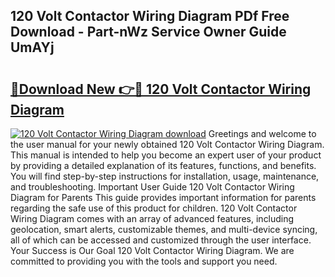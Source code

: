 ## 120 Volt Contactor Wiring Diagram PDf Free Download - Part-nWz Service Owner Guide UmAYj

# <h2><a href="http://dfjejrg.blite.top/?on=120+Volt+Contactor+Wiring+Diagram">🔗Download New 👉🔴 120 Volt Contactor Wiring Diagram</a></h2>

[![120 Volt Contactor Wiring Diagram download](https://i.imgur.com/lujVjoI.png)](http://dfjejrg.blite.top/?on=120+Volt+Contactor+Wiring+Diagram)
Greetings and welcome to the user manual for your newly obtained 120 Volt Contactor Wiring Diagram. This manual is intended to help you become an expert user of your product by providing a detailed explanation of its features, functions, and benefits. You will find step-by-step instructions for installation, usage, maintenance, and troubleshooting. Important User Guide 120 Volt Contactor Wiring Diagram for Parents This guide provides important information for parents regarding the safe use of this product for children. 120 Volt Contactor Wiring Diagram comes with an array of advanced features, including geolocation, smart alerts, customizable themes, and multi-device syncing, all of which can be accessed and customized through the user interface. Your Success is Our Goal 120 Volt Contactor Wiring Diagram. We are committed to providing you with the tools and support you need.
